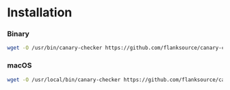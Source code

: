 # Installation


### Binary

```bash
wget -O /usr/bin/canary-checker https://github.com/flanksource/canary-checker/releases/latest/download/canary-checker && chmod +x /usr/bin/canary-checker
```

### macOS

```bash
wget -O /usr/local/bin/canary-checker https://github.com/flanksource/canary-checker/releases/latest/download/canary-checker_osx && chmod +x /usr/local/bin/canary-checker
```
